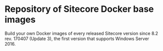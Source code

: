 # Repository of Sitecore Docker base images

Build your own Docker images of every released Sitecore version since 8.2 rev. 170407 (Update 3), the first version that supports Windows Server 2016.